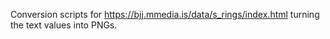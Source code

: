Conversion scripts for https://bjj.mmedia.is/data/s_rings/index.html turning the text values into PNGs.